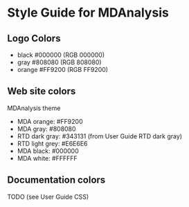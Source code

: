 # Style Guide for MDAnalysis

## Logo Colors

* black #000000 (RGB 000000)
* gray #808080 (RGB 808080)
* orange #FF9200 (RGB FF9200) 

## Web site colors

MDAnalysis theme

* MDA orange: #FF9200
* MDA gray:   #808080
* RTD dark gray: #343131      (from User Guide RTD dark gray)
* RTD light grey: #E6E6E6
* MDA black:  #000000
* MDA white:  #FFFFFF



## Documentation colors

TODO (see User Guide CSS)
